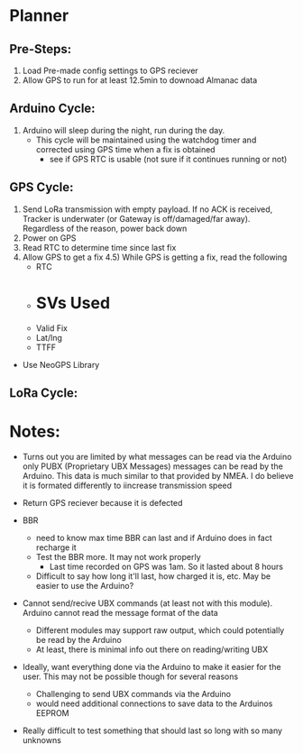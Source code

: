 # Planner

## Pre-Steps:
1) Load Pre-made config settings to GPS reciever
2) Allow GPS to run for at least 12.5min to downoad Almanac data

## Arduino Cycle:
1) Arduino will sleep during the night, run during the day.
    * This cycle will be maintained using the watchdog timer and corrected using GPS time when a fix is obtained
        * see if GPS RTC is usable (not sure if it continues running or not)
        

## GPS Cycle:
1) Send LoRa transmission with empty payload. If no ACK is received, Tracker is underwater (or Gateway is off/damaged/far away). Regardless of the reason, power back down
2) Power on GPS
3) Read RTC to determine time since last fix
4) Allow GPS to get a fix
4.5) While GPS is getting a fix, read the following
    * RTC
    * # SVs Used
    * Valid Fix
    * Lat/lng
    * TTFF

* Use NeoGPS Library


## LoRa Cycle:



# Notes:

* Turns out you are limited by what messages can be read via the Arduino only PUBX (Proprietary UBX Messages) messages can be read by the Arduino. This data is much similar to that provided by NMEA. I do believe it is formated differently to iincrease transmission speed

* Return GPS reciever because it is defected

* BBR
    * need to know max time BBR can last and if Arduino does in fact recharge it
    * Test the BBR more. It may not work properly
        * Last time recorded on GPS was 1am. So it lasted about 8 hours
    * Difficult to say how long it'll last, how charged it is, etc. May be easier to use the Arduino?

* Cannot send/recive UBX commands (at least not with this module). Arduino cannot read the message format of the data
    * Different modules may support raw output, which could potentially be read by the Arduino
    * At least, there is minimal info out there on reading/writing UBX
* Ideally, want everything done via the Arduino to make it easier for the user. This may not be possible though for several reasons
    * Challenging to send UBX commands via the Arduino
    * would need additional connections to save data to the Arduinos EEPROM

* Really difficult to test something that should last so long with so many unknowns
